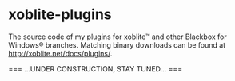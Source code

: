 # xoblite-plugins
The source code of my plugins for xoblite™ and other Blackbox for Windows® branches.
Matching binary downloads can be found at http://xoblite.net/docs/plugins/.

=== ...UNDER CONSTRUCTION, STAY TUNED... ===
